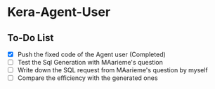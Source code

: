 # Kera-Agent-User

## To-Do List

- [x] Push the fixed code of the Agent user  (Completed)
- [ ] Test the Sql Generation with MAarieme's question
- [ ] Write down the SQL request from MAarieme's question by myself
- [ ] Compare the efficiency with the generated ones
